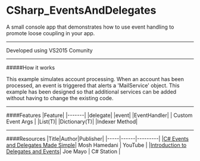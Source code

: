 # CSharp_EventsAndDelegates
A small console app that demonstrates how to use event handling to promote loose coupling in your app.

---

Developed using VS2015 Comunity

---
#####How it works

This example simulates account processing. When an account has been processed, an event is triggered that alerts a 'MailService' object. This example has been designed so that additional services can be added without having to change the existing code.

---

####Features
|Feature|
|-------|
|delegate|
|event|
|EventHandler<TArgs>|
| Custom Event Args |
|List(T)|
|Dictionary(T)|
|Indexer Method|

---
####Resources
|Title|Author|Publisher|
|-----|------|---------|
|[C# Events and Delegates Made Simple](https://www.youtube.com/watch?v=jQgwEsJISy0)| Mosh Hamedani | YouTube |
|[Introduction to Delegates and Events](http://csharp-station.com/Tutorial/CSharp/Lesson14)| Joe Mayo | C# Station |
